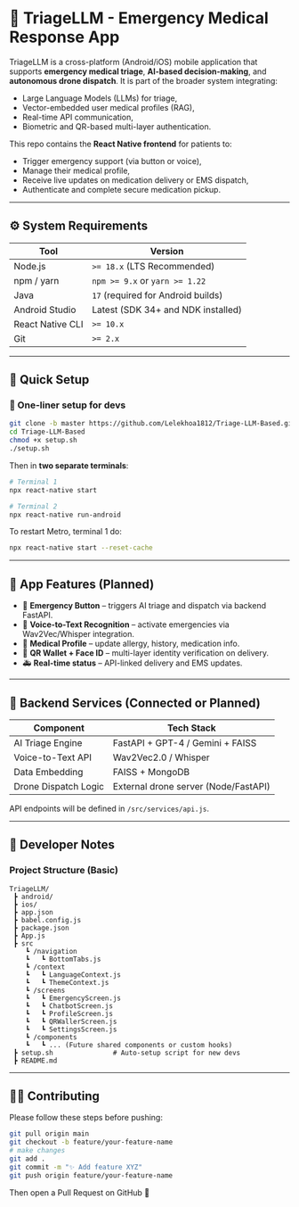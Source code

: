 # 🏥 TriageLLM - Emergency Medical Response App

TriageLLM is a cross-platform (Android/iOS) mobile application that supports **emergency medical triage**, **AI-based decision-making**, and **autonomous drone dispatch**. It is part of the broader system integrating:
- Large Language Models (LLMs) for triage,
- Vector-embedded user medical profiles (RAG),
- Real-time API communication,
- Biometric and QR-based multi-layer authentication.

This repo contains the **React Native frontend** for patients to:
- Trigger emergency support (via button or voice),
- Manage their medical profile,
- Receive live updates on medication delivery or EMS dispatch,
- Authenticate and complete secure medication pickup.

---

## ⚙️ System Requirements

| Tool              | Version                              |
|-------------------|---------------------------------------|
| Node.js           | `>= 18.x` (LTS Recommended)           |
| npm / yarn        | `npm >= 9.x` or `yarn >= 1.22`        |
| Java              | `17` (required for Android builds)    |
| Android Studio    | Latest (SDK 34+ and NDK installed)    |
| React Native CLI  | `>= 10.x`                             |
| Git               | `>= 2.x`                              |

---

## 🚀 Quick Setup

### 🔧 One-liner setup for devs
```bash
git clone -b master https://github.com/Lelekhoa1812/Triage-LLM-Based.git
cd Triage-LLM-Based
chmod +x setup.sh
./setup.sh
```

Then in **two separate terminals**:
```bash
# Terminal 1
npx react-native start

# Terminal 2
npx react-native run-android
```

To restart Metro, terminal 1 do:
```bash
npx react-native start --reset-cache
```

---

## 📱 App Features (Planned)
- 🔴 **Emergency Button** – triggers AI triage and dispatch via backend FastAPI.
- 🧠 **Voice-to-Text Recognition** – activate emergencies via Wav2Vec/Whisper integration.
- 👤 **Medical Profile** – update allergy, history, medication info.
- 🔐 **QR Wallet + Face ID** – multi-layer identity verification on delivery.
- 🚑 **Real-time status** – API-linked delivery and EMS updates.

---

## 📡 Backend Services (Connected or Planned)
| Component            | Tech Stack                            |
|---------------------|----------------------------------------|
| AI Triage Engine     | FastAPI + GPT-4 / Gemini + FAISS       |
| Voice-to-Text API    | Wav2Vec2.0 / Whisper                   |
| Data Embedding       | FAISS + MongoDB                        |
| Drone Dispatch Logic | External drone server (Node/FastAPI)   |

API endpoints will be defined in `/src/services/api.js`.

---

## 🧪 Developer Notes

### Project Structure (Basic)
```
TriageLLM/
 ┣ android/
 ┣ ios/
 ┣ app.json
 ┣ babel.config.js
 ┣ package.json
 ┣ App.js
 ┣ src
    ┗ /navigation
    ┗   ┗ BottomTabs.js
    ┗ /context
    ┗   ┗ LanguageContext.js
    ┗   ┗ ThemeContext.js
    ┗ /screens
    ┗   ┗ EmergencyScreen.js
    ┗   ┗ ChatbotScreen.js
    ┗   ┗ ProfileScreen.js
    ┗   ┗ QRWallerScreen.js
    ┗   ┗ SettingsScreen.js        
    ┗ /components
    ┗   ┗ ... (Future shared components or custom hooks)         
 ┣ setup.sh               # Auto-setup script for new devs
 ┣ README.md            
```

---

## 🧑‍💻 Contributing

Please follow these steps before pushing:

```bash
git pull origin main
git checkout -b feature/your-feature-name
# make changes
git add .
git commit -m "✨ Add feature XYZ"
git push origin feature/your-feature-name
```

Then open a Pull Request on GitHub 🚀
```
